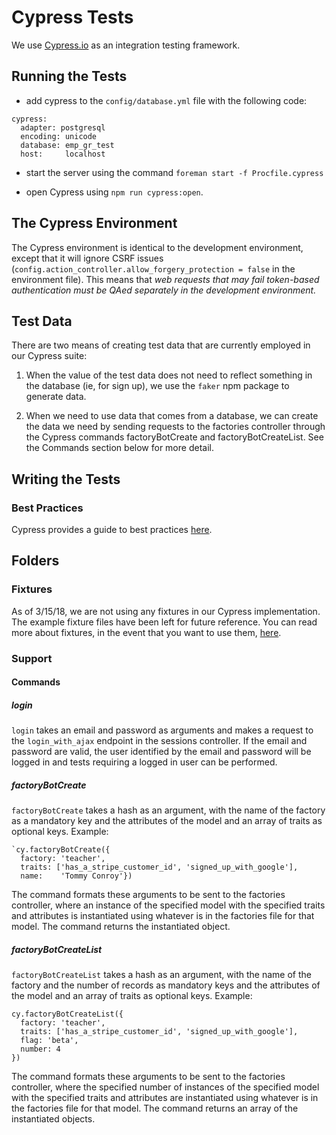 # Cypress Tests

We use [Cypress.io](https://www.cypress.io/) as an integration testing framework.

## Running the Tests

- add cypress to the `config/database.yml` file with the following code:

```
cypress:
  adapter: postgresql
  encoding: unicode
  database: emp_gr_test
  host:     localhost
```

 - start the server using the command `foreman start -f Procfile.cypress`

 - open Cypress using `npm run cypress:open`.

## The Cypress Environment

The Cypress environment is identical to the development environment, except that it will ignore CSRF issues (`config.action_controller.allow_forgery_protection = false` in the environment file). This means that *web requests that may fail token-based authentication must be QAed separately in the development environment.*

## Test Data

There are two means of creating test data that are currently employed in our Cypress suite:

1. When the value of the test data does not need to reflect something in the database (ie, for sign up), we use the `faker` npm package to generate data.

2. When we need to use data that comes from a database, we can create the data we need by sending requests to the factories controller through the Cypress commands factoryBotCreate and factoryBotCreateList. See the Commands section below for more detail.

## Writing the Tests

### Best Practices

Cypress provides a guide to best practices [here](https://docs.cypress.io/guides/references/best-practices.html).

## Folders

### Fixtures

As of 3/15/18, we are not using any fixtures in our Cypress implementation. The example fixture files have been left for future reference.  You can read more about fixtures, in the event that you want to use them, [here](https://docs.cypress.io/api/commands/fixture.html).

### Support

#### Commands

##### login
`login` takes an email and password as arguments and makes a request to the `login_with_ajax` endpoint in the sessions controller. If the email and password are valid, the user identified by the email and password will be logged in and tests requiring a logged in user can be performed.

##### factoryBotCreate
`factoryBotCreate` takes a hash as an argument, with the name of the factory as a mandatory key and the attributes of the model and an array of traits as optional keys. Example:

```
`cy.factoryBotCreate({
  factory: 'teacher',
  traits: ['has_a_stripe_customer_id', 'signed_up_with_google'],
  name:    'Tommy Conroy'})
```

The command formats these arguments to be sent to the factories controller, where an instance of the specified model with the specified traits and attributes is instantiated using whatever is in the factories file for that model. The command returns the instantiated object.

##### factoryBotCreateList
`factoryBotCreateList` takes a hash as an argument, with the name of the factory and the number of records as mandatory keys and the attributes of the model and an array of traits as optional keys. Example:

```
cy.factoryBotCreateList({
  factory: 'teacher',
  traits: ['has_a_stripe_customer_id', 'signed_up_with_google'],
  flag: 'beta',
  number: 4
})
```

The command formats these arguments to be sent to the factories controller, where the specified number of instances of the specified model with the specified traits and attributes are instantiated using whatever is in the factories file for that model. The command returns an array of the instantiated objects.
